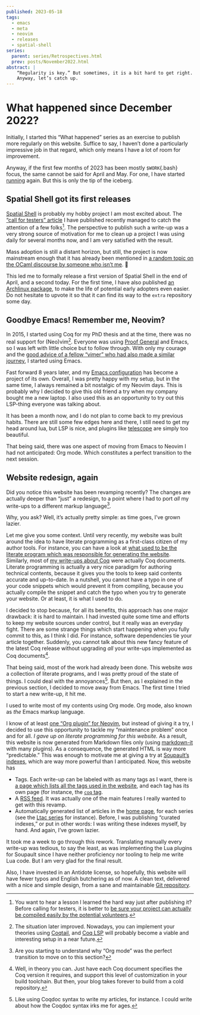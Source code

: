 ```yaml
---
published: 2023-05-18
tags:
  - emacs
  - meta
  - neovim
  - releases
  - spatial-shell
series:
  parent: series/Retrospectives.html
  prev: posts/November2022.html
abstract: |
    “Regularity is key.” But sometimes, it is a bit hard to get right.
    Anyway, let’s catch up.
---
```


# What happened since December 2022?

Initially, I started this “What happened” series as an exercise to publish
more regularly on this website. Suffice to say, I haven’t done a particularly
impressive job in that regard, which only means I have a lot of room for
improvement.

Anyway, if the first few months of 2023 has been mostly `$WORK`{.bash} focus,
the same cannot be said for April and May. For one, I have started
[running](/running.html) again. But this is only the tip of the iceberg.

## Spatial Shell got its first releases

[Spatial Shell](https://github.com/lthms/spatial-shell) is probably my hobby
project I am most excited about. The [“call for testers”
article](/posts/CFTSpatialShell.html) I have published recently managed to
catch the attention of a few folks[^fail]. The perspective to publish such a
write-up was a very strong source of motivation for me to clean up a project I
was using daily for several months now, and I am very satisfied with the
result.

[^fail]: You want to hear a lesson I learned the hard way just after publishing
    it? Before calling for testers, it is better to [be sure your project can
    actually be compiled easily by the potential
    volunteers](https://github.com/lthms/spatial-shell/issues/2#issuecomment-1527193430).

Mass adoption is still a distant horizon, but still, the project is now
mainstream enough that it has already been mentioned in [a random topic on the
OCaml discourse by someone who isn’t
me](https://discuss.ocaml.org/t/window-manager-xmonad-in-ocaml/12048/4). 🎉

This led me to formally release a first version of Spatial Shell in the end of
April, and a second today. For the first time, I have also published [an
Archlinux package](https://aur.archlinux.org/packages/spatial-shell), to make
the life of potential early adopters even easier. Do not hesitate to upvote it
so that it can find its way to the `extra` repository some day.

## Goodbye Emacs! Remember me, Neovim?

In 2015, I started using Coq for my PhD thesis and at the time, there was no
real support for (Neo)vim[^coq]. Everyone was using [Proof
General](https://proofgeneral.github.io/) and Emacs, so I was left with little
choice but to follow through. With only my courage and the [good advice of a
fellow “vimer” who had also made a similar
journey](https://juanjoalvarez.net/posts/2014/vim-emacsevil-chaotic-migration-guide/),
I started using Emacs.

[^coq]: The situation later improved. Nowadays, you can implement your theories
    using [Coqtail](https://github.com/whonore/Coqtail), and [Coq
    LSP](https://github.com/ejgallego/coq-lsp) will probably become a viable
    and interesting setup in a near future.

Fast forward 8 years later, and my [Emacs
configuration](https://src.soap.coffee/dotfiles/emacs.d) has become a project
of its own. Overall, I was pretty happy with my setup, but in the same time, I
always remained a bit nostalgic of my Neovim days. This is probably why I
decided to give this old friend a try when my company bought me a new laptop. I
also used this as an opportunity to try out this LSP-thing everyone was talking
about.

It has been a month now, and I do not plan to come back to my previous habits.
There are still some few edges here and there, I still need to get my head
around lua, but LSP is nice, and plugins like
[telescope](https://github.com/nvim-telescope/telescope.nvim) are simply too
beautiful.

That being said, there was one aspect of moving from Emacs to Neovim I had not
anticipated: Org mode. Which constitutes a perfect transition to the next
session.

## Website redesign, again

Did you notice this website has been revamping recently? The changes are
actually deeper than “just” a redesign, to a point where I had to port *all* my
write-ups to a different markup language[^transition].

Why, you ask? Well, it’s actually pretty simple: as time goes, I’ve grown
lazier.

[^transition]: Are you starting to understand why “Org mode” was the perfect
    transition to move on to this section?

Let me give you some context. Until very recently, my website was built around
the idea to have literate programming as a first-class citizen of my author
tools. For instance, you can have a look at [what used to be the literate
program which was responsible for generating the
website](/posts/CleopatraV1.html). Similarly, most of [my write-ups about
Coq](/tags/coq.html) were actually Coq documents. Literate programming is
actually a very nice paradigm for authoring technical contents, because it
gives you the tools to keep said contents accurate and up-to-date. In a
nutshell, you cannot have a typo in one of your code snippets which would
prevent it from compiling, because you actually
compile the snippet and catch the typo when you try to generate your website.
Or at least, it is what I used to do.

I decided to stop because, for all its benefits, this approach has one major
drawback: it is hard to maintain. I had invested quite some time and efforts to
keep my website sources under control, but it really was an everyday fight.
There are some strange things which start happening when you fully commit to
this, as I think I did. For instance, software dependencies tie your article
together. Suddenly, you cannot talk about this new fancy feature of the latest
Coq release without upgrading *all* your write-ups implemented as Coq
documents[^actually].

[^actually]: Well, in theory you can. Just have each Coq document specifies the
    Coq version it requires, and support this level of customization in your
    build toolchain. But then, your blog takes forever to build from a cold
    repository.

That being said, most of the work had already been done. This website *was* a
collection of literate programs, and I was pretty proud of the state of things.
I could deal with the annoyances[^coqdoc]. But then, as I explained in the
previous section, I decided to move away from Emacs. The first time I tried to
start a new write-up, it hit me.

[^coqdoc]: Like using Coqdoc syntax to write my articles, for instance. I could
    write about how the Coqdoc syntax irks me for ages.

I used to write most of my contents using Org mode. Org mode, also known as
*the* Emacs markup language.

I know of at least [one “Org plugin” for
Neovim](https://github.com/nvim-orgmode/orgmode), but instead of giving it a
try, I decided to use this opportunity to tackle my “maintenance problem” once
and for all. *I gave up on literate programming for this website.* As a result,
this website is now generated from Markdown files only (using
[markdown-it](https://github.com/markdown-it/markdown-it) with many plugins).
As a consequence, the generated HTML is way more “predictable.” This was enough
to motivate me at giving a try at [Soupault’s
indexes](https://soupault.app/reference-manual/#metadata-extraction-and-rendering),
which are way more powerful than I anticipated. Now, this website has

- Tags. Each write-up can be labeled with as many tags as I want, there is [a
  page which lists all the tags used in the website](/tags), and each tag has
  its own page (for instance, the [`coq` tag](/tags/coq.html).
- A [RSS feed](/posts/index.xml). It was actually one of the main features I
  really wanted to get with this revamp.
- Automatically generated list of articles in the [home page](/), for each
  series (see the [Ltac series](/series/Ltac.html) for instance). Before, I was
  publishing “curated indexes,” or put in other words: I was writing these
  indexes myself, by hand. And again, I’ve grown lazier.

It took me a week to go through this rework. Translating manually every write-up
was tedious, to say the least, as was implementing the Lua plugins for Soupault
since I have neither proficiency nor tooling to help me write Lua code. But I
am very glad for the final result.

Also, I have invested in an Antidote license, so hopefully, this website will
have fewer typos and English butchering as of now. A clean text, delivered with
a nice and simple design, from a sane and maintainable [Git
repository](https://src.soap.coffee/soap.coffee/lthms.git/).
